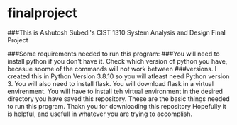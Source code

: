 # finalproject
###This is Ashutosh Subedi's CIST 1310 System Analysis and Design Final Project

###Some requirements needed to run this program:
###You will need to install python if you don't have it. Check which version of python you have, becasue soome of the commands will not work between ###versions. I created this in Python Version 3.8.10 so you will atleast need Python version 3. You will also need to install flask. You will download flask in a virtual envirenment. You will have to install teh virtual environment in the desired directory you have saved this repository. These are the basic things needed to run this program. Thakn you for downloading this repository Hopefully it is helpful, and usefull in whatever you are trying to accomplish.
